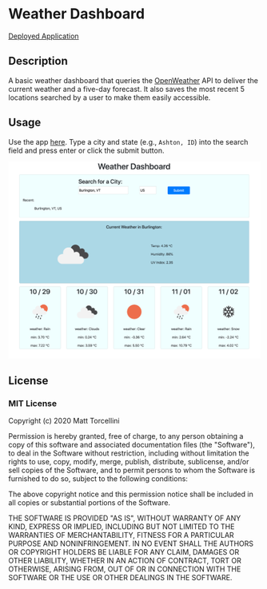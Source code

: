 # Weather Dashboard

[Deployed Application](https://mtorcellini.github.io/weather-app/)

## Description

A basic weather dashboard that queries the [OpenWeather](https://openweathermap.org) API to deliver the current weather and a five-day forecast. It also saves the most recent 5 locations searched by a user to make them easily accessible.

## Usage

Use the app [here](https://mtorcellini.github.io/weather-app/). Type a city and state (e.g., `Ashton, ID`) into the search field and press enter or click the submit button.

![Screenshot of Weather Dashboard in Use](./screenshot.png)

## License

### MIT License

Copyright (c) 2020 Matt Torcellini

Permission is hereby granted, free of charge, to any person obtaining a copy
of this software and associated documentation files (the "Software"), to deal
in the Software without restriction, including without limitation the rights
to use, copy, modify, merge, publish, distribute, sublicense, and/or sell
copies of the Software, and to permit persons to whom the Software is
furnished to do so, subject to the following conditions:

The above copyright notice and this permission notice shall be included in all
copies or substantial portions of the Software.

THE SOFTWARE IS PROVIDED "AS IS", WITHOUT WARRANTY OF ANY KIND, EXPRESS OR
IMPLIED, INCLUDING BUT NOT LIMITED TO THE WARRANTIES OF MERCHANTABILITY,
FITNESS FOR A PARTICULAR PURPOSE AND NONINFRINGEMENT. IN NO EVENT SHALL THE
AUTHORS OR COPYRIGHT HOLDERS BE LIABLE FOR ANY CLAIM, DAMAGES OR OTHER
LIABILITY, WHETHER IN AN ACTION OF CONTRACT, TORT OR OTHERWISE, ARISING FROM,
OUT OF OR IN CONNECTION WITH THE SOFTWARE OR THE USE OR OTHER DEALINGS IN THE
SOFTWARE.